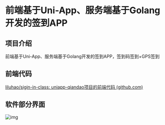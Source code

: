 # 前端基于Uni-App、服务端基于Golang开发的签到APP

## 项目介绍

前端基于Uni-App、服务端基于Golang开发的签到APP，签到码签到+GPS签到

## 前端代码

[liluhao/sigin-in-class: uniapp-qiandao项目的前端代码 (github.com)](https://github.com/liluhao/sigin-in-class)

## 软件部分界面

![img](https://mdmdmdmd.oss-cn-beijing.aliyuncs.com/img/H01e5ad07b59a4af6b16ebbf81f5dfd77I.png)







